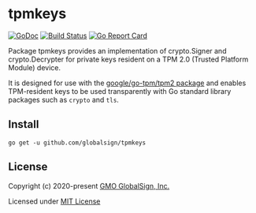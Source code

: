 # tpmkeys

[![GoDoc](https://godoc.org/github.com/globalsign/tpmkeys?status.svg)](https://godoc.org/github.com/globalsign/tpmkeys)
[![Build Status](https://travis-ci.org/globalsign/tpmkeys.svg?branch=master)](https://travis-ci.org/globalsign/tpmkeys)
[![Go Report Card](https://goreportcard.com/badge/github.com/globalsign/tpmkeys)](https://goreportcard.com/report/github.com/globalsign/tpmkeys)

Package tpmkeys provides an implementation of crypto.Signer and crypto.Decrypter
for private keys resident on a TPM 2.0 (Trusted Platform Module) device.

It is designed for use with the [google/go-tpm/tpm2 package](https://github.com/google/go-tpm) and enables
TPM-resident keys to be used transparently with Go standard library packages such
as `crypto` and `tls`.

## Install

    go get -u github.com/globalsign/tpmkeys

## License

Copyright (c) 2020-present [GMO GlobalSign, Inc.](https://github.com/globalsign)

Licensed under [MIT License](./LICENSE)
